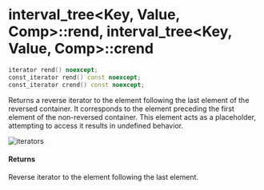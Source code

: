 # interval_tree<Key, Value, Comp>::rend, interval_tree<Key, Value, Comp>::crend

```cpp
iterator rend() noexcept;
const_iterator rend() const noexcept;
const_iterator crend() const noexcept;
```

Returns a reverse iterator to the element following the last element of the reversed container. It corresponds to the element preceding the first element of the non-reversed container. This element acts as a placeholder, attempting to access it results in undefined behavior.

![iterators](http://upload.cppreference.com/mwiki/images/3/39/range-rbegin-rend.svg)

#### Returns

Reverse iterator to the element following the last element.
